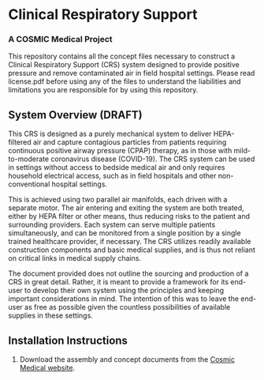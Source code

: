# Clinical Respiratory Support
### A COSMIC Medical Project

This repository contains all the concept files necessary to construct a Clinical Respiratory Support (CRS) system designed to provide positive pressure and remove contaminated air in field hospital settings. Please read license.pdf before using any of the files to understand the liabilities and limitations you are responsible for by using this repository.

## System Overview (DRAFT)
This CRS is designed as a purely mechanical system to deliver HEPA-filtered air and capture contagious particles from patients requiring continuous positive airway pressure (CPAP) therapy, as in those with mild-to-moderate coronavirus disease (COVID-19). The CRS system can be used in settings without access to bedside medical air and only requires household electrical access, such as in field hospitals and other non-conventional hospital settings.

This is achieved using two parallel air manifolds, each driven with a separate motor. The air entering and exiting the system are both treated, either by HEPA filter or other means, thus reducing risks to the patient and surrounding providers. Each system can serve multiple patients simultaneously, and can be monitored from a single position by a single trained healthcare provider, if necessary. The CRS utilizes readily available construction components and basic medical supplies, and is thus not reliant on critical links in medical supply chains.

The document provided does not outline the sourcing and production of a CRS in great detail. Rather, it is meant to provide a framework for its end-user to develop their own system using the principles and keeping important considerations in mind. The intention of this was to leave the end-user as free as possible given the countless possibilities of available supplies in these settings.

## Installation Instructions
1. Download the assembly and concept documents from the [Cosmic Medical website](https://cosmicmedical.ca/crs-31819-warnings-and-disclaimers).
